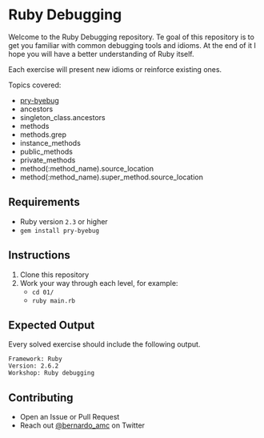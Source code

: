 # Ruby Debugging

Welcome to the Ruby Debugging repository. Te goal of this repository is to get
you familiar with common debugging tools and idioms. At the end of it I hope you
will have a better understanding of Ruby itself.

Each exercise will present new idioms or reinforce existing ones.

Topics covered:

* [pry-byebug](https://github.com/deivid-rodriguez/pry-byebug)
* ancestors
* singleton_class.ancestors
* methods
* methods.grep
* instance_methods
* public_methods
* private_methods
* method(:method_name).source_location
* method(:method_name).super_method.source_location

## Requirements

* Ruby version `2.3` or higher
* `gem install pry-byebug`

## Instructions

1. Clone this repository
2. Work your way through each level, for example:
    * `cd 01/`
    * `ruby main.rb`

## Expected Output

Every solved exercise should include the following output.

```
Framework: Ruby
Version: 2.6.2
Workshop: Ruby debugging
```

## Contributing

* Open an Issue or Pull Request
* Reach out [@bernardo_amc](https://twitter.com/bernardo_amc) on Twitter
